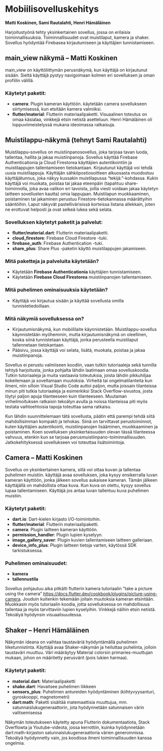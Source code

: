 # Mobiilisovelluskehitys
**Matti Koskinen, Sami Rautalahti, Henri Hämäläinen**

Harjoitustyönä tehty yksinkertainen sovellus, jossa on erilaisia toiminnallisuuksia. Toiminnallisuudet ovat muistilaput, kamera ja shaker. Sovellus hyödyntää Firebasea kirjautumiseen ja käyttäjien tunnistamiseen.

## main_view näkymä – Matti Koskinen
main_view on käyttöliittymän perusnäkymä, kun käyttäjä on kirjautunut sisään. Sieltä käyttäjä pystyy navigoimaan kolmen eri sovelluksen ja oman profiilin välillä.
### Käytetyt paketit:
-	**camera**: Plugin kameran käyttöön. käytetään camera sovellukseen siirtymisessä, kun etsitään kamera valmiiksi.
-	**flutter/material**: Flutterin materiaalipaketti.
Visuaalinen toteutus on omaa käsialaa, vinkkejä etsin netistä asetteluun. Henri Hämäläinen oli loppuviimeistelyssä mukana ideoimassa ratkaisuja.

## Muistilappu-näkymä (tehnyt Sami Rautalahti)
Muistilappu-sovellus on muistiinpanosovellus, joka tarjoaa tavan luoda, tallentaa, hallita ja jakaa muistiinpanoja. Sovellus käyttää Firebase Authenticationia ja Cloud Firestorea käyttäjien autentikointiin ja muistilappujen tallentamiseen tietokantaan.
Kirjautunut käyttäjä voi tehdä uusia muistilappuja. Käyttäjän sähköpostiosoitteen alkuosasta muodostuu käyttäjätunnus, joka näkyy kussakin muistilapussa “tekijä:”-kohdassa.  Kukin käyttäjä voi muokata, poistaa tai jakaa eteenpäin (tapahtuu share-toiminnolla, joka avaa valikon eri tavoista, joilla viesti voidaan jakaa käytetyn laitteen sovellusten kautta) omia lappujaan. Muistilapun muokkaaminen, poistaminen tai jakaminen perustuu Firestore-tietokannassa määrättyihin sääntöihin. Laput näkyvät pastellivärisissä korteissa listana allekkain, joten ne erottuvat helposti ja ovat selkeä lukea sekä selata.
### Sovelluksen käytetyt paketit ja palvelut:
-	**flutter/material.dart**: Flutterin materiaalipaketti.
-	**cloud_firestore**: Firebase Cloud Firestore -tuki.
-	**firebase_auth**: Firebase Authentication -tuki.
-	**share_plus**: Share Plus -paketin käyttö muistilappujen jakamiseen.
### Mitä paketteja ja palveluita käytetään?
-	Käytetään **Firebase Authenticationia** käyttäjien tunnistamiseen.
-	Käytetään **Firebase Cloud Firestorea** muistiinpanojen tallentamiseen.

### Mitä puhelimen ominaisuuksia käytetään?
-	Käyttäjä voi kirjautua sisään ja käyttää sovellusta omilla tunnistetiedoillaan.
### Mitä näkymiä sovelluksessa on?
-	Kirjautumisnäkymä, kun mobiililaite käynnistetään. Muistilappu-sovellus käynnistetään myöhemmin, mutta kirjautumisnäkymä on oleellinen, koska siinä tunnistetaan käyttäjä, jonka perusteella muistilaput tallennetaan tietokantaan.
-	Pääsivu, jossa käyttäjä voi selata, lisätä, muokata, poistaa ja jakaa muistiinpanoja.

Sovellus ei perustu valmiiseen koodiin, vaan tutkin tutoriaaleja sekä tunnilla tehtyä harjoitusta, jonka pohjalta lähdin laatimaan omaa sovelluskoodia.
Tutkin tutoriaaleja ja muita vastaavia toteutuksia, joista lähdin pikkuhiljaa kokeilemaan ja soveltamaan muutoksia. Virheitä tai ongelmatilanteita kun ilmeni, niin silloin Visual Studio Code auttoi paljon, mutta joissain tilanteissa minun piti tutkia tutoriaaleja ja esimerkiksi Stack Overflow-sivustoa, josta löytyi paljon apuja tilanteeseen kuin tilanteeseen. Muutaman virheilmoituksen ratkaisin tekoälyn avulla ja noissa tilanteissa piti myös testata vaihtoehtoisia tapoja toteuttaa sama ratkaisu. 

Kun lähdin suunnittelemaan tätä sovellusta, päätin että parempi tehdä siitä mahdollisimman kompakti ja tehokas. Siinä on tarvittavat perustoiminnot, kuten käyttäjien autentikointi, muistiinpanojen lisääminen, muokkaaminen ja poistaminen. Koen sovelluksen yksinkertaisuuden olevan tässä tilanteessa vahvuus, etenkin kun se tarjoaa perusmuistiinpano-toiminnallisuuden. Jatkokehityksessä sovellukseen voi toteuttaa lisätoimintoja.

## Camera – Matti Koskinen
Sovellus on yksinkertainen kamera, sillä voi ottaa kuvan ja tallentaa puhelimen muistiin.
käyttäjä avaa sovelluksen, joka kysyy ensikerralla luvan kameran käyttöön, jonka jälkeen sovellus aukaisee kameran. Tämän jälkeen käyttäjällä on mahdollista ottaa kuva. Kun kuva on otettu, kysyy sovellus lupaa tallentamiseen. Käyttäjä jos antaa luvan tallentuu kuva puhelimen muistiin.

### Käytetyt paketit:
-	**dart.io**: Dart-kielen kirjasto I/O-toimintoihin.
-	**flutter/material**: Flutterin materiaalipaketti.
-	**camera**: Plugin laitteen kameran käyttöön.
-	**permission_handler**: Plugin lupien kyselyyn.
-	**image_gallery_saver**: Plugin kuvien tallentamiseen laitteen galleriaan.
-	**device_info_plus**: Plugin laitteen tietoja varten, käytössä SDK tarkistuksessa.
### Puhelimen ominaisuudet:
-	**kamera**
-	**tallennustila**

Sovellus pohjautuu aika pitkälti flutterin kamera tutoriaalin ”take a picture using the camera” https://docs.flutter.dev/cookbook/plugins/picture-using-camera.
Jouduin kuitenkin tekemään joitain muutoksia kameran etsintään. Muokkasin myös tutoriaalin koodia, jotta sovelluksessa on mahdollisuus tallentaa ja myös tarvittaviin lupien kyselyihin. Vinkkejä näihin etsin netistä. Tekoälyä hyödynsin visuaalisuudessa.

## Shaker – Henri Hämäläinen
Näkymän ideana on vaihtaa taustaväriä hyödyntämällä puhelimen liiketunnistinta. Käyttäjä avaa Shaker-näkymän ja heiluttaa puhelinta, jolloin taustaväri muuttuu. Väri määräytyy Material colorsin primaries-muuttujan mukaan, johon on määritetty perusvärit (pois lukien harmaa).
### Käytetyt paketit:
-	**material.dart**: Materiaalipaketti
-	**shake.dart**: Havaitsee puhelimen liikkeen
-	**sensors_plus**: Puhelimen antureiden hyödyntäminen (kiihtyvyysanturi, gyroskooppi, magnetometri)
-	**dart:math**: Paketti sisältää matemaattisia muuttujua, mm. satunnaislukugeneraattorin, jota hyödynnetään satunnaisen värin valitsemisessa

Näkymän toteutukseen käytetty apuna Flutterin dokumentaatiota, Stack Overflowta ja Youtube-videota, jossa kerrottiin, kuinka hyödynnetään dart:math-kirjaston satunnaislukugeneraattoria värien generoinnissa. Tekoälyä hyödynnetty vain, jos koodissa ilmeni toiminnallisuuden kanssa ongelmia.





<!-- # Harkka-appi

Mobiilisovelluskehitys-kurssin harjoitustyö

Harjoitustyössä luotu yksinkertainen sovellus, johon on hyödynnetty Firebasen kirjautumista.
Kirjautumissivulla voi luoda käyttäjätunnuksen ja salasanan.

Sovelluksesta löytyy:

## Muistilaput
  - Käyttäjä voi lisätä muistilappuja, jotka tallentuvat Firebasen tietokantaan. Käyttäjä voi myös muokata, poistaa ja jakaa muistilappuja eteenpäin.

## Kamera
  //- Yksinkertainen kamera, jolla voi tallentaa kuvan paikallisesti laitteelle.
    
## Shaker
  - Näkymä, jonka taustaväri vaihtuu, kun käyttäjä heiluttaa laitetta -->
